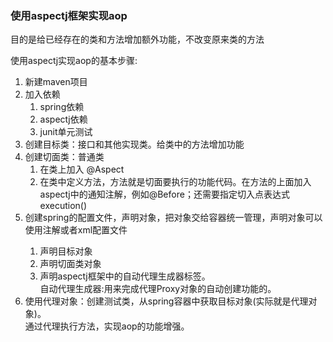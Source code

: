 ### **使用aspectj框架实现aop**

目的是给已经存在的类和方法增加额外功能，不改变原来类的方法

使用aspectj实现aop的基本步骤:

1. 新建maven项目
2. 加入依赖
    1. spring依赖
    2. aspectj依赖
    3. junit单元测试
3. 创建目标类：接口和其他实现类。给类中的方法增加功能
4. 创建切面类：普通类
    1. 在类上加入 @Aspect
    2. 在类中定义方法，方法就是切面要执行的功能代码。在方法的上面加入aspectj中的通知注解，例如@Before；还需要指定切入点表达式execution()
5. 创建spring的配置文件，声明对象，把对象交给容器统一管理，声明对象可以使用注解或者xml配置文件<bean>
    1. 声明目标对象
    2. 声明切面类对象
    3. 声明aspectj框架中的自动代理生成器标签。<br />
       自动代理生成器:用来完成代理Proxy对象的自动创建功能的。
6. 使用代理对象：创建测试类，从spring容器中获取目标对象(实际就是代理对象)。<br />
   通过代理执行方法，实现aop的功能增强。




